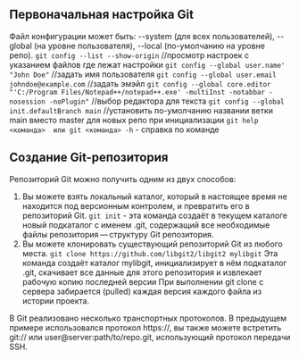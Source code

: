 ## Первоначальная настройка Git
Файл конфигурации может быть: --system (для всех пользователей), --global (на уровне пользователя), --local (по-умолчанию на уровне репо).
`git config --list --show-origin` //просмотр настроек с указанием файлов где лежат настройки
`git config --global user.name' "John Doe"` //задать имя пользователя
`git config --global user.email johndoe@example.com` //задать эмэйл
`git config --global core.editor "'C:/Program Files/Notepad++/notepad++.exe' -multiInst -notabbar -nosession -noPlugin"`  //выбор редактора для текста
`git config --global init.defaultBranch main`  //установить по-умолчанию названии ветки main вместо master для новых репо при инициализации
`git help <команда>  или git <команда> -h` - справка по команде
## Создание Git-репозитория
Репозиторий Git можно получить одним из двух способов:
1. Вы можете взять локальный каталог, который в настоящее время не находится под версионным контролем, и превратить его в репозиторий Git.
`git init` - эта команда создаёт в текущем каталоге новый подкаталог с именем .git, содержащий все необходимые файлы репозитория — структуру Git репозитория.
2. Вы можете клонировать существующий репозиторий Git из любого места.
`git clone https://github.com/libgit2/libgit2 mylibgit`
Эта команда создаёт каталог mylibgit, инициализирует в нём подкаталог .git, скачивает все данные для этого репозитория и извлекает рабочую копию последней версии
При выполнении git clone с сервера забирается (pulled) каждая версия каждого файла из истории проекта.

В Git реализовано несколько транспортных протоколов. В предыдущем примере использовался протокол https://, вы также можете встретить git:// или user@server:path/to/repo.git, использующий протокол передачи SSH.
